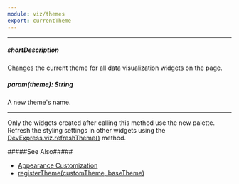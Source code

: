 ```yaml
---
module: viz/themes
export: currentTheme
---
```

---
##### shortDescription
Changes the current theme for all data visualization widgets on the page.

##### param(theme): String
A new theme's name.

---
Only the widgets created after calling this method use the new palette. Refresh the styling settings in other widgets using the [DevExpress.viz.refreshTheme()](/api-reference/50%20Common/utils/viz/3%20Methods/refreshTheme().md '/Documentation/ApiReference/Common/utils/viz/Methods/#refreshTheme') method.

#####See Also#####
- [Appearance Customization](/concepts/05%20Widgets/zz%20Common/10%20Data%20Visualization%20Widgets/70%20Appearance%20Customization/0%20Themes '/Documentation/Guide/Widgets/Common/Data_Visualization_Widgets/Appearance_Customization/#Themes')
- [registerTheme(customTheme, baseTheme)](/api-reference/50%20Common/utils/viz/3%20Methods/registerTheme(customTheme_baseTheme).md '/Documentation/ApiReference/Common/utils/viz/Methods/#registerThemecustomTheme_baseTheme')